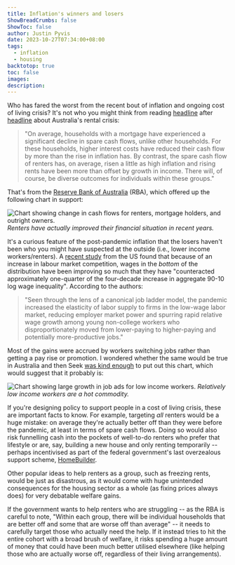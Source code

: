 ```yaml
---
title: Inflation's winners and losers
ShowBreadCrumbs: false
ShowToc: false
author: Justin Pyvis
date: 2023-10-27T07:34:00+08:00
tags:
  - inflation
  - housing
backtotop: true
toc: false
images: 
description:
---
```

Who has fared the worst from the recent bout of inflation and ongoing cost of living crisis? It's not who you might think from reading [headline](https://www.theguardian.com/australia-news/2023/jun/22/labor-under-pressure-to-freeze-rents-as-greens-and-coalition-back-inquiry-into-housing-crisis) after [headline](https://www.macrobusiness.com.au/2023/10/australia-sleepwalks-into-calamitous-rental-crisis/) about Australia's rental crisis:

> "On average, households with a mortgage have experienced a significant decline in spare cash flows, unlike other households. For these households, higher interest costs have reduced their cash flow by more than the rise in inflation has. By contrast, the spare cash flow of renters has, on average, risen a little as high inflation and rising rents have been more than offset by growth in income. There will, of course, be diverse outcomes for individuals within these groups."

That's from the [Reserve Bank of Australia](https://www.rba.gov.au/speeches/2023/sp-gov-2023-10-24.html) (RBA), which offered up the following chart in support:

![Chart showing change in cash flows for renters, mortgage holders, and outright owners.](/images/rba-cash-flows-oct-23.png)  *Renters have actually improved their financial situation in recent years.*

It's a curious feature of the post-pandemic inflation that the losers haven't been who you might have suspected at the outside (i.e., lower income workers/renters). A [recent study](https://www.nber.org/papers/w31010) from the US found that because of an increase in labour market competition, wages in the *bottom* of the distribution have been improving so much that they have "counteracted approximately one-quarter of the four-decade increase in aggregate 90-10 log wage inequality". According to the authors:

> "Seen through the lens of a canonical job ladder model, the pandemic increased the elasticity of labor supply to firms in the low-wage labor market, reducing employer market power and spurring rapid relative wage growth among young non-college workers who disproportionately moved from lower-paying to higher-paying and potentially more-productive jobs."

Most of the gains were accrued by workers switching jobs rather than getting a pay rise or promotion. I wondered whether the same would be true in Australia and then Seek [was kind enough](https://www.seek.com.au/about/news/economist-insight-oct23-1) to put out this chart, which would suggest that it probably is:

![Chart showing large growth in job ads for low income workers.](/images/seek-job-ads-by-income-oct-23.png)  *Relatively low income workers are a hot commodity.*

If you're designing policy to support people in a cost of living crisis, these are important facts to know. For example, targeting *all* renters would be a huge mistake: on average they're actually better off than they were before the pandemic, at least in terms of spare cash flows. Doing so would also risk funnelling cash into the pockets of well-to-do renters who prefer that lifestyle or are, say, building a new house and only renting temporarily -- perhaps incentivised as part of the federal government's last overzealous support scheme, [HomeBuilder](https://www.smh.com.au/politics/federal/homebuilder-program-overstimulated-construction-and-drove-house-price-inflation-20221108-p5bwgm.html).

Other popular ideas to help renters as a group, such as freezing rents, would be just as disastrous, as it would come with huge unintended consequences for the housing sector as a whole (as fixing prices always does) for very debatable welfare gains.

If the government wants to help renters who are struggling -- as the RBA is careful to note, "Within each group, there will be individual households that are better off and some that are worse off than average" -- it needs to carefully target those who actually need the help. If it instead tries to hit the entire cohort with a broad brush of welfare, it risks spending a huge amount of money that could have been much better utilised elsewhere (like helping those who are actually worse off, regardless of their living arrangements).